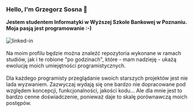 ### Hello, I'm Grzegorz Sosna 👋
<b>Jestem studentem Informatyki w Wyższej Szkole Bankowej w Poznaniu.
<br>Moja pasją jest programowanie :-)
</b>
<br><br>[<img align="left" alt="linked-in" src="https://img.shields.io/badge/linkedin-%230077B5.svg?&style=for-the-badge&logo=linkedin&logoColor=white" />](https://www.linkedin.com/in/grzegorz-s-569926217/)
<br><br>
Na moim profilu będzie można znaleźć repozytoria wykonane w ramach studiów, jak i te robione "po godzinach", które - mam nadzieję - ukażą ewolucję moich umiejętności programistycznych. 
<br><br>
Dla każdego programisty przeglądanie swoich starszych projektów jest nie lada wyzwaniem. Zazwyczaj wydają się one bardzo nie dopracowane pod względem koncepcji, funkcjonalności, jakości kodu... Ale dla mnie jest to bardzo cenne doświadczenie, ponieważ daje to skalę porównawczą moich postępów.
<br>
